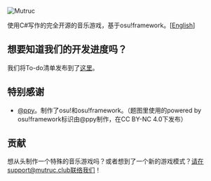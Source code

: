 ![Mutruc](https://github.com/mutruc/mutruc-artworks/raw/main/Banners/Banner.png)
<!-- A fully open-sourced music game written in C#, powered by osu!framework.\[[汉语](/README_zh.md)\] -->
使用C#写作的完全开源的音乐游戏，基于osu!framework。\[[English](/README.md)\]

<!-- ## Want to know our developing progress? -->
## 想要知道我们的开发进度吗？
<!-- We have posted the to-do list [here](https://github.com/orgs/mutruc/projects/1). -->
我们将To-do清单发布到了[这里](https://github.com/orgs/mutruc/projects/1)。

<!-- ## Special Thanks -->
## 特别感谢
<!-- * To [@ppy](https://github.com/ppy), made osu! and osu!framework. (powered by osu!framework sign used in the banner is made by @ppy and licensed under CC BY-NC 4.0) -->
* [@ppy](https://github.com/ppy)。制作了osu!和osu!framework。（题图里使用的powered by osu!framework标识由@ppy制作，在CC BY-NC 4.0下发布）

<!-- ## Contribute -->
## 贡献
<!-- Wanna make a special rhythm game from scratch? Or just came up with a new gamemode? You can contact us at support@mutruc.club! -->
想从头制作一个特殊的音乐游戏吗？或者想到了一个新的游戏模式？请在support@mutruc.club联络我们！